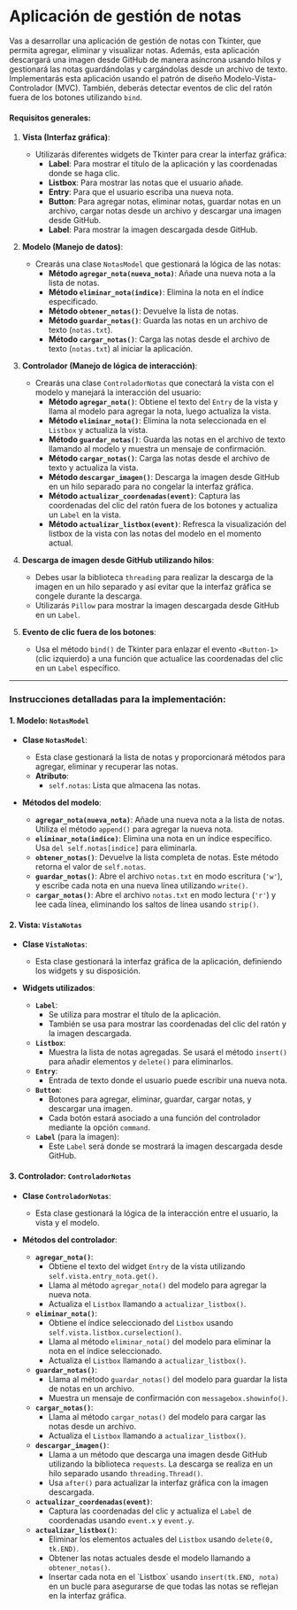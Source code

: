 
# **Aplicación de gestión de notas**

Vas a desarrollar una aplicación de gestión de notas con Tkinter, que permita agregar, eliminar y visualizar notas. Además, esta aplicación descargará una imagen desde GitHub de manera asíncrona usando hilos y gestionará las notas guardándolas y cargándolas desde un archivo de texto. Implementarás esta aplicación usando el patrón de diseño Modelo-Vista-Controlador (MVC). También, deberás detectar eventos de clic del ratón fuera de los botones utilizando `bind`.

#### **Requisitos generales:**

1. **Vista (Interfaz gráfica)**:
   - Utilizarás diferentes widgets de Tkinter para crear la interfaz gráfica:
     - **Label**: Para mostrar el título de la aplicación y las coordenadas donde se haga clic.
     - **Listbox**: Para mostrar las notas que el usuario añade.
     - **Entry**: Para que el usuario escriba una nueva nota.
     - **Button**: Para agregar notas, eliminar notas, guardar notas en un archivo, cargar notas desde un archivo y descargar una imagen desde GitHub.
     - **Label**: Para mostrar la imagen descargada desde GitHub.

2. **Modelo (Manejo de datos)**:
   - Crearás una clase `NotasModel` que gestionará la lógica de las notas:
     - **Método `agregar_nota(nueva_nota)`**: Añade una nueva nota a la lista de notas.
     - **Método `eliminar_nota(indice)`**: Elimina la nota en el índice especificado.
     - **Método `obtener_notas()`**: Devuelve la lista de notas.
     - **Método `guardar_notas()`**: Guarda las notas en un archivo de texto (`notas.txt`).
     - **Método `cargar_notas()`**: Carga las notas desde el archivo de texto (`notas.txt`) al iniciar la aplicación.

3. **Controlador (Manejo de lógica de interacción)**:
   - Crearás una clase `ControladorNotas` que conectará la vista con el modelo y manejará la interacción del usuario:
     - **Método `agregar_nota()`**: Obtiene el texto del `Entry` de la vista y llama al modelo para agregar la nota, luego actualiza la vista.
     - **Método `eliminar_nota()`**: Elimina la nota seleccionada en el `Listbox` y actualiza la vista.
     - **Método `guardar_notas()`**: Guarda las notas en el archivo de texto llamando al modelo y muestra un mensaje de confirmación.
     - **Método `cargar_notas()`**: Carga las notas desde el archivo de texto y actualiza la vista.
     - **Método `descargar_imagen()`**: Descarga la imagen desde GitHub en un hilo separado para no congelar la interfaz gráfica.
     - **Método `actualizar_coordenadas(event)`**: Captura las coordenadas del clic del ratón fuera de los botones y actualiza un `Label` en la vista.
     - **Método `actualizar_listbox(event)`**: Refresca la visualización del listbox de la vista con las notas del modelo en el momento actual.

4. **Descarga de imagen desde GitHub utilizando hilos**:
   - Debes usar la biblioteca `threading` para realizar la descarga de la imagen en un hilo separado y así evitar que la interfaz gráfica se congele durante la descarga.
   - Utilizarás `Pillow` para mostrar la imagen descargada desde GitHub en un `Label`.

5. **Evento de clic fuera de los botones**:
   - Usa el método `bind()` de Tkinter para enlazar el evento `<Button-1>` (clic izquierdo) a una función que actualice las coordenadas del clic en un `Label` específico.

---

### **Instrucciones detalladas para la implementación:**

#### 1. **Modelo: `NotasModel`**

- **Clase `NotasModel`**:
  - Esta clase gestionará la lista de notas y proporcionará métodos para agregar, eliminar y recuperar las notas.
  - **Atributo**:
    - `self.notas`: Lista que almacena las notas.

- **Métodos del modelo**:
  - **`agregar_nota(nueva_nota)`**: Añade una nueva nota a la lista de notas. Utiliza el método `append()` para agregar la nueva nota.
  - **`eliminar_nota(indice)`**: Elimina una nota en un índice específico. Usa `del self.notas[indice]` para eliminarla.
  - **`obtener_notas()`**: Devuelve la lista completa de notas. Este método retorna el valor de `self.notas`.
  - **`guardar_notas()`**: Abre el archivo `notas.txt` en modo escritura (`'w'`), y escribe cada nota en una nueva línea utilizando `write()`.
  - **`cargar_notas()`**: Abre el archivo `notas.txt` en modo lectura (`'r'`) y lee cada línea, eliminando los saltos de línea usando `strip()`.

#### 2. **Vista: `VistaNotas`**

- **Clase `VistaNotas`**:
  - Esta clase gestionará la interfaz gráfica de la aplicación, definiendo los widgets y su disposición.

- **Widgets utilizados**:
  - **`Label`**:
    - Se utiliza para mostrar el título de la aplicación.
    - También se usa para mostrar las coordenadas del clic del ratón y la imagen descargada.
  - **`Listbox`**:
    - Muestra la lista de notas agregadas. Se usará el método `insert()` para añadir elementos y `delete()` para eliminarlos.
  - **`Entry`**:
    - Entrada de texto donde el usuario puede escribir una nueva nota.
  - **`Button`**:
    - Botones para agregar, eliminar, guardar, cargar notas, y descargar una imagen.
    - Cada botón estará asociado a una función del controlador mediante la opción `command`.
  - **`Label`** (para la imagen):
    - Este `Label` será donde se mostrará la imagen descargada desde GitHub.

#### 3. **Controlador: `ControladorNotas`**

- **Clase `ControladorNotas`**:
  - Esta clase gestionará la lógica de la interacción entre el usuario, la vista y el modelo.

- **Métodos del controlador**:
  - **`agregar_nota()`**:
    - Obtiene el texto del widget `Entry` de la vista utilizando `self.vista.entry_nota.get()`.
    - Llama al método `agregar_nota()` del modelo para agregar la nueva nota.
    - Actualiza el `Listbox` llamando a `actualizar_listbox()`.
  - **`eliminar_nota()`**:
    - Obtiene el índice seleccionado del `Listbox` usando `self.vista.listbox.curselection()`.
    - Llama al método `eliminar_nota()` del modelo para eliminar la nota en el índice seleccionado.
    - Actualiza el `Listbox` llamando a `actualizar_listbox()`.
  - **`guardar_notas()`**:
    - Llama al método `guardar_notas()` del modelo para guardar la lista de notas en un archivo.
    - Muestra un mensaje de confirmación con `messagebox.showinfo()`.
  - **`cargar_notas()`**:
    - Llama al método `cargar_notas()` del modelo para cargar las notas desde un archivo.
    - Actualiza el `Listbox` llamando a `actualizar_listbox()`.
  - **`descargar_imagen()`**:
    - Llama a un método que descarga una imagen desde GitHub utilizando la biblioteca `requests`. La descarga se realiza en un hilo separado usando `threading.Thread()`.
    - Usa `after()` para actualizar la interfaz gráfica con la imagen descargada.
  - **`actualizar_coordenadas(event)`**:
    - Captura las coordenadas del clic y actualiza el `Label` de coordenadas usando `event.x` y `event.y`.
  - **`actualizar_listbox()`**:
    - Eliminar los elementos actuales del `Listbox` usando `delete(0, tk.END)`.
    - Obtener las notas actuales desde el modelo llamando a `obtener_notas()`.
    - Insertar cada nota en el ´Listbox´ usando `insert(tk.END, nota)` en un bucle para asegurarse de que todas las notas se reflejan en la interfaz gráfica.


